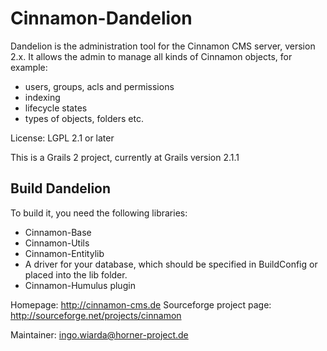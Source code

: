 # Cinnamon-Dandelion

Dandelion is the administration tool for the Cinnamon CMS server, version 2.x.
It allows the admin to manage all kinds of Cinnamon objects, for example:

* users, groups, acls and permissions
* indexing
* lifecycle states
* types of objects, folders etc.

License: LGPL 2.1 or later

This is a Grails 2 project, currently at Grails version 2.1.1

## Build Dandelion

To build it, you need the following libraries:

* Cinnamon-Base
* Cinnamon-Utils
* Cinnamon-Entitylib
* A driver for your database, which should be specified in BuildConfig or placed into the lib folder.
* Cinnamon-Humulus plugin


Homepage: http://cinnamon-cms.de
Sourceforge project page: http://sourceforge.net/projects/cinnamon

Maintainer: ingo.wiarda@horner-project.de
